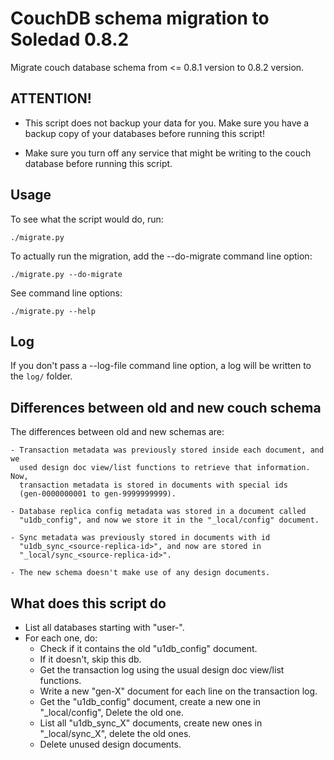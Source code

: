 CouchDB schema migration to Soledad 0.8.2
=========================================

Migrate couch database schema from <= 0.8.1 version to 0.8.2 version.


ATTENTION!
----------

  - This script does not backup your data for you. Make sure you have a backup
    copy of your databases before running this script!

  - Make sure you turn off any service that might be writing to the couch
    database before running this script.


Usage
-----

To see what the script would do, run:

    ./migrate.py

To actually run the migration, add the --do-migrate command line option:

    ./migrate.py --do-migrate

See command line options:

    ./migrate.py --help


Log
---

If you don't pass a --log-file command line option, a log will be written to
the `log/` folder.


Differences between old and new couch schema
--------------------------------------------

The differences between old and new schemas are:

    - Transaction metadata was previously stored inside each document, and we
      used design doc view/list functions to retrieve that information. Now,
      transaction metadata is stored in documents with special ids
      (gen-0000000001 to gen-9999999999).

    - Database replica config metadata was stored in a document called
      "u1db_config", and now we store it in the "_local/config" document.

    - Sync metadata was previously stored in documents with id
      "u1db_sync_<source-replica-id>", and now are stored in
      "_local/sync_<source-replica-id>".

    - The new schema doesn't make use of any design documents.


What does this script do
------------------------

- List all databases starting with "user-".
- For each one, do:
  - Check if it contains the old "u1db_config" document.
  - If it doesn't, skip this db.
  - Get the transaction log using the usual design doc view/list functions.
  - Write a new "gen-X" document for each line on the transaction log.
  - Get the "u1db_config" document, create a new one in "_local/config",
    Delete the old one.
  - List all "u1db_sync_X" documents, create new ones in "_local/sync_X",
    delete the old ones.
  - Delete unused design documents.
